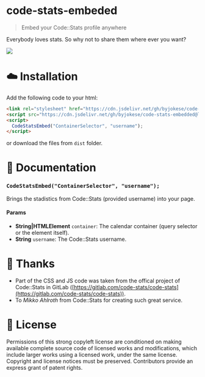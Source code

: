 # code-stats-embeded

> Embed your Code::Stats profile anywhere

Everybody loves stats. So why not to share them where ever you want?

<img align="center" src="https://screenshots.byjokese.com/2019/05/firefox_2019-05-14_17-28-45.jpg"/>

# ☁️ Installation

Add the following code to your html:

```html
<link rel="stylesheet" href="https://cdn.jsdelivr.net/gh/byjokese/code-stats-embedded@latest/dist/codestatsembedded.min.css" />
<script src="https://cdn.jsdelivr.net/gh/byjokese/code-stats-embedded@latest/dist/codestatsembedded.min.js"></script>
<script>
  CodeStatsEmbed("ContainerSelector", "username");
</script>
```

or download the files from `dist` folder.

# 📝 Documentation

### `CodeStatsEmbed("ContainerSelector", "username");`

Brings the stadistics from Code::Stats (provided username) into your page.

#### Params

- **String|HTMLElement** `container`: The calendar container (query selector or the element itself).
- **String** `username`: The Code::Stats username.

# 💖 Thanks

- Part of the CSS and JS code was taken from the offical project of Code::Stats in GitLab ([https://gitlab.com/code-stats/code-stats](https://gitlab.com/code-stats/code-stats)).
- To _Mikko Ahlroth_ from Code::Stats for creating such great service.

# 📜 License

Permissions of this strong copyleft license are conditioned on making available complete source code of licensed works and modifications, which include larger works using a licensed work, under the same license. Copyright and license notices must be preserved. Contributors provide an express grant of patent rights.
